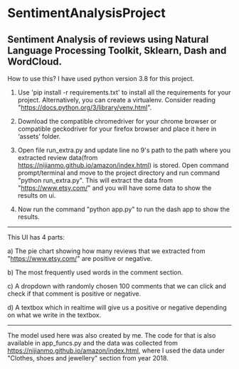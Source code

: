 # SentimentAnalysisProject

## Sentiment Analysis of reviews using Natural Language Processing Toolkit, Sklearn, Dash and WordCloud.

How to use this?
I have used python version 3.8 for this project.

1. Use 'pip install -r requirements.txt' to install all the requirements for your project. Alternatively, you can create a virtualenv. Consider reading
   "https://docs.python.org/3/library/venv.html".

2. Download the compatible chromedriver for your chrome browser or compatible geckodriver for your firefox browser and place it here in ‘assets’ folder.

3. Open file run_extra.py and update line no 9's path to the path where you extracted review data(from https://nijianmo.github.io/amazon/index.html) is stored. Open command prompt/terminal and move to the project directory and run command "python run_extra.py". This will extract the data from "https://www.etsy.com/" and you will
   have some data to show the results on ui.

4. Now run the command "python app.py" to run the dash app to show the results.

---

This UI has 4 parts:

a) The pie chart showing how many reviews that we extracted from "https://www.etsy.com/" are positive or negative.

b) The most frequently used words in the comment section.

c) A dropdown with randomly chosen 100 comments that we can click and check if that comment is positive or negative.

d) A textbox which in realtime will give us a positive or negative depending on what we write in the textbox.

---

The model used here was also created by me. The code for that is also available in app_funcs.py and the data was collected from https://nijianmo.github.io/amazon/index.html, where I used the data under "Clothes, shoes and jewellery" section from year 2018.
